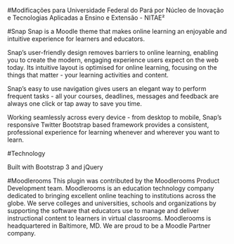 #Modificações para Universidade Federal do Pará por Núcleo de Inovação e Tecnologias Aplicadas a Ensino e Extensão - NITAE²



#Snap
Snap is a Moodle theme that makes online learning an enjoyable and intuitive experience for learners and educators.

Snap’s user-friendly design removes barriers to online learning, enabling you to create the modern, engaging experience users expect on the web today. Its intuitive layout is optimised for online learning, focusing on the things that matter - your learning activities and content.

Snap’s easy to use navigation gives users an elegant way to perform frequent tasks - all your courses, deadlines, messages and feedback are always one click or tap away to save you time.

Working seamlessly across every device - from desktop to mobile, Snap’s responsive Twitter Bootstrap based framework provides a consistent, professional experience for learning whenever and wherever you want to learn.

#Technology

Built with Bootstrap 3 and jQuery

#Moodlerooms
This plugin was contributed by the Moodlerooms Product Development team.  Moodlerooms is an education technology company dedicated to bringing excellent online teaching to institutions across the globe.  We serve colleges and universities, schools and organizations by supporting the software that educators use to manage and deliver instructional content to learners in virtual classrooms.  Moodlerooms is headquartered in Baltimore, MD.  We are proud to be a Moodle Partner company.